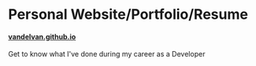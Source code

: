 # Personal Website/Portfolio/Resume
#### [vandelvan.github.io](https://vandelvan.github.io/)

Get to know what I've done during my career as a Developer